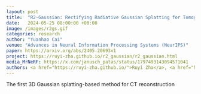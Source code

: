 ```yaml
---
layout: post
title:  "R2-Gaussian: Rectifying Radiative Gaussian Splatting for Tomographic Reconstruction"
date:   2024-05-25 08:00:00 +00:00
image: /images/r2gs.gif
categories: research
author: "Yuanhao Cai"
venue: "Advances in Neural Information Processing Systems (NeurIPS)"
paper: https://arxiv.org/abs/2405.20693v1
project: https://ruyi-zha.github.io/r2_gaussian/r2_gaussian.html
media_MrNeRF: https://x.com/janusch_patas/status/1797493143094571041
authors: <a href="https://ruyi-zha.github.io/">Ruyi Zha</a>, <a href="https://scholar.google.com/citations?user=BD7Hce0AAAAJ&hl=en">Tao Jun Lin</a>, <strong>Yuanhao Cai†</strong>, <a href="https://sites.google.com/view/yanhaozhang/home">Jiwen Cao</a>, <a href="https://users.cecs.anu.edu.au/~hongdong/">Hongdong Li</a>
---
```

The first 3D Gaussian splatting-based method for CT reconstruction
